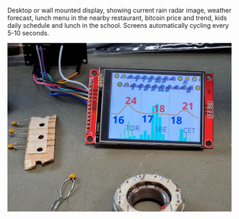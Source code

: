 
 Desktop or wall mounted display, showing current rain radar image, weather forecast, lunch menu in the nearby restaurant, bitcoin price and trend, kids daily schedule and lunch in the school. Screens automatically cycling every 5-10 seconds. 



![image](20250909_092247.jpg)

